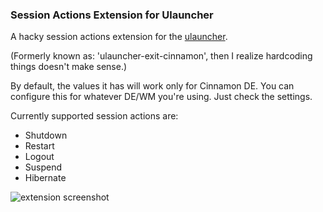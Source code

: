 ### Session Actions Extension for Ulauncher


A hacky session actions extension for the [ulauncher](https://ulauncher.io/).

(Formerly known as: 'ulauncher-exit-cinnamon', then I realize hardcoding things doesn't make sense.)

By default, the values it has will work only for Cinnamon DE.
You can configure this for whatever DE/WM you're using. Just check the settings.

Currently supported session actions are:

- Shutdown
- Restart
- Logout
- Suspend
- Hibernate

![extension screenshot](https://i.imgur.com/pk4KXI5.jpg)
